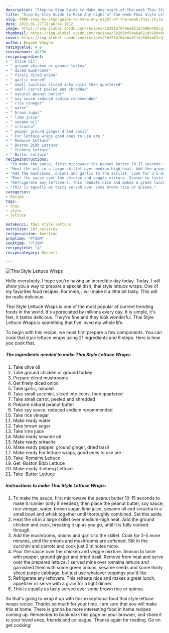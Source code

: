 ```yaml
---
description: "Step-by-Step Guide to Make Any-night-of-the-week Thai Style Lettuce Wraps"
title: "Step-by-Step Guide to Make Any-night-of-the-week Thai Style Lettuce Wraps"
slug: 4086-step-by-step-guide-to-make-any-night-of-the-week-thai-style-lettuce-wraps
date: 2022-01-17T11:48:44.181Z
image: https://img-global.cpcdn.com/recipes/5b291bf64e6a021d/680x482cq70/thai-style-lettuce-wraps-recipe-main-photo.jpg
thumbnail: https://img-global.cpcdn.com/recipes/5b291bf64e6a021d/680x482cq70/thai-style-lettuce-wraps-recipe-main-photo.jpg
cover: https://img-global.cpcdn.com/recipes/5b291bf64e6a021d/680x482cq70/thai-style-lettuce-wraps-recipe-main-photo.jpg
author: Eugene Vaughn
ratingvalue: 4.9
reviewcount: 48790
recipeingredient:
- " olive oil"
- " ground chicken or ground turkey"
- " diced mushrooms"
- " finely diced onion"
- " garlic minced"
- " small zucchini sliced into coins then quartered"
- " small carrot peeled and shredded"
- " natural peanut butter"
- " soy sauce reduced sodium recommended"
- " rice vinegar"
- " water"
- " brown sugar"
- " lime juice"
- " sesame oil"
- " sriracha"
- " pepper ground ginger dried basil"
- " For lettuce wraps good ones to use are "
- " Romaine Lettuce"
- " Boston Bibb Lettuce"
- " Iceberg Lettuce"
- " Butter Lettuce"
recipeinstructions:
- "To make the sauce, first microwave the peanut butter 10-15 seconds to make it runnier (only if needed), then place the peanut butter, soy sauce, rice vinegar, water, brown sugar, lime juice, sesame oil and sriracha in a small bowl and whisk together until thoroughly combined. Set this aside."
- "Heat the oil in a large skillet over medium-high heat. Add the ground chicken and cook, breaking it up as you go, until it is fully cooked through."
- "Add the mushrooms, onions and garlic to the skillet. Cook for 3-5 more minutes, until the onions and mushrooms are softened. Stir in the zucchini and carrots and cook just 2 minutes more."
- "Pour the sauce over the chicken and veggie mixture. Season to taste with pepper, ground ginger and dried basil. Remove from heat and serve over the prepared lettuce. I served mine over romaine lettuce and garnished them with some green onions, sesame seeds and some thinly sliced purple cabbage, but just use whatever toppings you&#39;d like."
- "Refrigerate any leftovers. This reheats nice and makes a great lunch, appetizer or serve with a grain for a light dinner."
- "This is equally as tasty served over some brown rice or quinoa."
categories:
- Recipe
tags:
- thai
- style
- lettuce

katakunci: thai style lettuce 
nutrition: 107 calories
recipecuisine: American
preptime: "PT26M"
cooktime: "PT30M"
recipeyield: "4"
recipecategory: Dessert

---
```



![Thai Style Lettuce Wraps](https://img-global.cpcdn.com/recipes/5b291bf64e6a021d/680x482cq70/thai-style-lettuce-wraps-recipe-main-photo.jpg)

Hello everybody, I hope you're having an incredible day today. Today, I will show you a way to prepare a special dish, thai style lettuce wraps. One of my favorites food recipes. For mine, I will make it a little bit tasty. This will be really delicious.

Thai Style Lettuce Wraps is one of the most popular of current trending foods in the world. It's appreciated by millions every day. It is simple, it's fast, it tastes delicious. They're fine and they look wonderful. Thai Style Lettuce Wraps is something that I've loved my whole life.




To begin with this recipe, we must first prepare a few components. You can cook thai style lettuce wraps using 21 ingredients and 6 steps. Here is how you cook that.

<!--inarticleads1-->

##### The ingredients needed to make Thai Style Lettuce Wraps:

1. Take  olive oil
1. Take  ground chicken or ground turkey
1. Prepare  diced mushrooms
1. Get  finely diced onion
1. Take  garlic, minced
1. Take  small zucchini, sliced into coins, then quartered
1. Take  small carrot, peeled and shredded
1. Prepare  natural peanut butter
1. Take  soy sauce, reduced sodium recommended
1. Take  rice vinegar
1. Make ready  water
1. Take  brown sugar
1. Take  lime juice
1. Make ready  sesame oil
1. Make ready  sriracha
1. Make ready  pepper, ground ginger, dried basil
1. Make ready  For lettuce wraps, good ones to use are :
1. Take  ·Romaine Lettuce
1. Get  ·Boston Bibb Lettuce
1. Make ready  ·Iceberg Lettuce
1. Take  ·Butter Lettuce




<!--inarticleads2-->

##### Instructions to make Thai Style Lettuce Wraps:

1. To make the sauce, first microwave the peanut butter 10-15 seconds to make it runnier (only if needed), then place the peanut butter, soy sauce, rice vinegar, water, brown sugar, lime juice, sesame oil and sriracha in a small bowl and whisk together until thoroughly combined. Set this aside.
1. Heat the oil in a large skillet over medium-high heat. Add the ground chicken and cook, breaking it up as you go, until it is fully cooked through.
1. Add the mushrooms, onions and garlic to the skillet. Cook for 3-5 more minutes, until the onions and mushrooms are softened. Stir in the zucchini and carrots and cook just 2 minutes more.
1. Pour the sauce over the chicken and veggie mixture. Season to taste with pepper, ground ginger and dried basil. Remove from heat and serve over the prepared lettuce. I served mine over romaine lettuce and garnished them with some green onions, sesame seeds and some thinly sliced purple cabbage, but just use whatever toppings you&#39;d like.
1. Refrigerate any leftovers. This reheats nice and makes a great lunch, appetizer or serve with a grain for a light dinner.
1. This is equally as tasty served over some brown rice or quinoa.




So that's going to wrap it up with this exceptional food thai style lettuce wraps recipe. Thanks so much for your time. I am sure that you will make this at home. There is gonna be more interesting food in home recipes coming up. Remember to bookmark this page on your browser, and share it to your loved ones, friends and colleague. Thanks again for reading. Go on get cooking!
